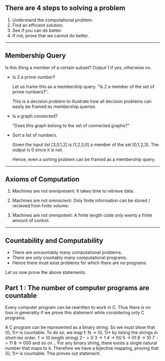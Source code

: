 ## There are 4 steps to solving a problem
1. Understand the computational problem.
2. Find an efficient solution.
3. See if you can do better.
4. If not, prove that we cannot do better.
---

## Membership Query
Is this thing a member of a certain subset? Output 1 if yes, otherwise no.
- Is 2 a prime number?
  
  Let us frame this as a membership query. "Is 2 a member of the set of prime numbers?".

  This is a decision problem to illustrate how all decision problems can easily be framed as membership queries.

- Is a graph connected?

  "Does this graph belong to the set of connected graphs?"

- Sort a list of numbers.

  Given the input list [3,0,1,2] is [1,2,3,0] a member of the set [0,1,2,3]. The output is 0 since it is not.

  Hence, even a sorting problem can be framed as a membership query.
---

## Axioms of Computation
1. Machines are not omnipresent:
   It takes time to retrieve data.

2. Machines are not omniscient:
   Only finite information can be stored / recieved from finite volume.

3. Machines are not omnipotent:
   A finite length code only exerts a finite amount of control.
---

## Countability and Computability
- There are uncountably many computational problems.
- There are only countably many computational programs.
- Hence there must exist problems for which there are no programs.

Let us now prove the above statements.

## Part 1 : The number of computer programs are countable
Every computer program can be rewritten to work in C. Thus there is no loss in generality if we prove
this statement while considering only C programs.

A C program can be represented as a binary string. So we  must show that {0, 1}* is countable.
To do so, we map f: N -> {0, 1}* by listing the strings in short-lex order.
1 -> (0 length string)
$2 -> 0$
3 -> 1
4 -> 00
5 -> 01
6 -> 10
7 -> 11
8 -> 000
and so on...
For any binary string, there exists a single natural number that maps to it.
Therefore we have a bijective mapping, proving that {0, 1}* is countable.
This proves out statement.